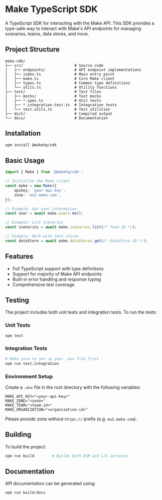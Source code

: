 # Make TypeScript SDK

A TypeScript SDK for interacting with the Make API. This SDK provides a type-safe way to interact with Make's API endpoints for managing scenarios, teams, data stores, and more.

## Project Structure

```
make-sdk/
├── src/                       # Source code
│   ├── endpoints/             # API endpoint implementations
│   ├── index.ts               # Main entry point
│   ├── make.ts                # Core Make client
│   ├── types.ts               # Common type definitions
│   └── utils.ts               # Utility functions
├── test/                      # Test files
│   ├── mocks/                 # Test mocks
│   ├── *.spec.ts              # Unit tests
│   ├── *.integration.test.ts  # Integration tests
│   └── test.utils.ts          # Test utilities
├── dist/                      # Compiled output
└── docs/                      # Documentation
```

## Installation

```bash
npm install @makehq/sdk
```

## Basic Usage

```typescript
import { Make } from '@makehq/sdk';

// Initialize the Make client
const make = new Make({
    apiKey: 'your-api-key',
    zone: 'eu2.make.com',
});

// Example: Get user information
const user = await make.users.me();

// Example: List scenarios
const scenarios = await make.scenarios.list(/* Team ID */);

// Example: Work with data stores
const dataStore = await make.dataStores.get(/* DataStore ID */);
```

## Features

- Full TypeScript support with type definitions
- Support for majority of Make API endpoints
- Built-in error handling and response typing
- Comprehensive test coverage

## Testing

The project includes both unit tests and integration tests. To run the tests:

### Unit Tests

```bash
npm test
```

### Integration Tests

```bash
# Make sure to set up your .env file first
npm run test:integration
```

### Environment Setup

Create a `.env` file in the root directory with the following variables:

```
MAKE_API_KEY="<your-api-key>"
MAKE_ZONE="<zone>"
MAKE_TEAM="<team-id>"
MAKE_ORGANIZATION="<organization-id>"
```

Please provide zone without `https://` prefix (e.g. `eu2.make.com`).

## Building

To build the project:

```bash
npm run build        # Builds both ESM and CJS versions
```

## Documentation

API documentation can be generated using:

```bash
npm run build:docs
```
